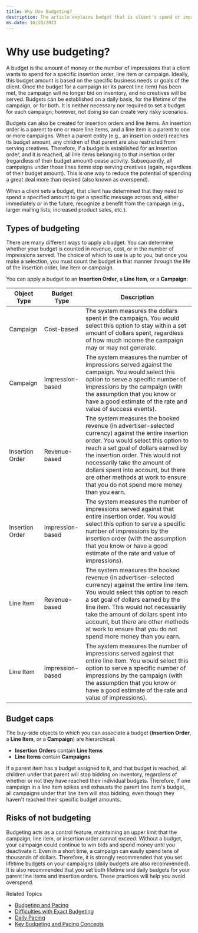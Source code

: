 ```yaml
---
title: Why Use Budgeting?
description: The article explains budget that is client's spend or impressions goal for insertion order, line item, or campaign. 
ms.date: 10/28/2023
---
```


# Why use budgeting?

A budget is the amount of money or the number of impressions that a client wants to spend for a specific insertion order,
line item or campaign. Ideally, this budget amount is based on the specific business needs or goals of the client.
Once the budget for a campaign (or its parent line item) has been met, the campaign will no longer bid on inventory, and no creatives will be served. Budgets can be established on a daily basis, for the lifetime of the campaign, or for both. It is neither necessary nor required to set a budget for each campaign; however, not doing so can create very risky
scenarios.

Budgets can also be created for insertion orders and line items. An insertion order is a parent to one or more line items, and a line item is a parent to one or more campaigns. When a parent entity (e.g., an insertion order) reaches its budget amount, any children of that parent are also restricted from serving creatives. Therefore, if a budget is
established for an insertion order, and it is reached, all line items belonging to that insertion order (regardless of their budget amount) cease activity. Subsequently, all campaigns under those lines items stop serving creatives (again, regardless of their budget amount). This is one way to reduce the potential of spending a great deal more than
desired (also known as overspend).

When a client sets a budget, that client has determined that they need to spend a specified amount to get a specific message across and, either immediately or in the future, recognize a benefit from the campaign (e.g., larger mailing lists, increased product sales, etc.).

## Types of budgeting

There are many different ways to apply a budget. You can determine whether your budget is counted in revenue, cost, or in the number of impressions served. The choice of which to use is up to you, but once you make a selection, you must count the budget in that manner through the life of the insertion order, line item or
campaign.

You can apply a budget to an **Insertion Order**, a **Line Item**, or a **Campaign**:

| Object Type | Budget Type | Description |
|---|---|---|
| Campaign | Cost-based | The system measures the dollars spent in the campaign. You would select this option to stay within a set amount of dollars spent, regardless of how much income the campaign may or may not generate. |
| Campaign | Impression-based | The system measures the number of impressions served against the campaign. You would select this option to serve a specific number of impressions by the campaign (with the assumption that you know or have a good estimate of the rate and value of success events). |
| Insertion Order | Revenue-based | The system measures the booked revenue (in advertiser-selected currency) against the entire insertion order. You would select this option to reach a set goal of dollars earned by the insertion order. This would not necessarily take the amount of dollars spent into account, but there are other methods at work to ensure that you do not spend more money than you earn. |
| Insertion Order | Impression-based | The system measures the number of impressions served against that entire insertion order. You would select this option to serve a specific number of impressions by the insertion order (with the assumption that you know or have a good estimate of the rate and value of impressions). |
| Line Item | Revenue-based | The system measures the booked revenue (in advertiser-selected currency) against the entire line item. You would select this option to reach a set goal of dollars earned by the line item. This would not necessarily take the amount of dollars spent into account, but there are other methods at work to ensure that you do not spend more money than you earn. |
| Line Item | Impression-based | The system measures the number of impressions served against that entire line item. You would select this option to serve a specific number of impressions by the campaign (with the assumption that you know or have a good estimate of the rate and value of impressions). |

## Budget caps

The buy-side objects to which you can associate a budget (**Insertion Order**, a **Line Item**, or a **Campaign**) are hierarchical:

- **Insertion Orders** contain **Line Items**
- **Line Items** contain **Campaigns**

If a parent item has a budget assigned to it, and that budget is reached, all children under that parent will stop bidding on inventory, regardless of whether or not they have reached their individual budgets.
Therefore, if one campaign in a line item spikes and exhausts the parent line item's budget, all campaigns under that line item will stop bidding, even though they haven't reached their specific budget amounts.

## Risks of not budgeting

Budgeting acts as a control feature, maintaining an upper limit that the campaign, line item, or insertion order cannot exceed. Without a budget, your campaign could continue to win bids and spend money until you deactivate it. Even in a short time, a campaign can easily spend tens of thousands of dollars. Therefore, it is strongly recommended that you set
lifetime budgets on your campaigns (daily budgets are also recommended). It is also recommended that you set both lifetime and daily budgets for your parent line items and insertion orders. These practices will help you avoid overspend.

Related Topics

- [Budgeting and Pacing](budgeting-and-pacing.md)
- [Difficulties with Exact Budgeting](difficulties-with-exact-budgeting.md)
- [Daily Pacing](daily-pacing.md)
- [Key Budgeting and Pacing Concepts](key-budgeting-and-pacing-concepts.md)
